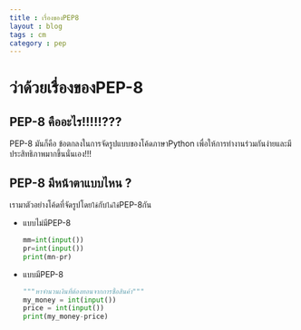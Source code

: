 ```yaml
---
title : เรื่องของPEP8
layout : blog
tags : cm
category : pep
---
```

# ว่าด้วยเรื่องของPEP-8
## PEP-8 คืออะไร!!!!!???
PEP-8 มันก็คือ ข้อตกลงในการจัดรูปแบบของโค้ดภาษาPython เพื่อให้การทำงานร่วมกันง่ายและมีประสิทธิภาพมากขึ้นนั่นเอง!!!
## PEP-8 มีหน้าตาแบบไหน ?
เรามาตัวอย่างโค้ดที่จัดรูปโดย`ใช้`กับ`ไม่ใช้`PEP-8กัน
+ แบบไม่มีPEP-8
   ```py
  mm=int(input())
  pr=int(input())
  print(mn-pr)
  ```
+ แบบมีPEP-8
  ```py
  """หาจำนวนเงินที่ต้องทอนจากการซื้อสินค้า"""
  my_money = int(input())
  price = int(input())
  print(my_money-price)
   
  ```
